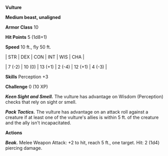 **Vulture**

**Medium beast, unaligned**

**Armor Class** 10

**Hit Points** 5 (1d8+1)

**Speed** 10 ft., fly 50 ft.

|   STR   |   DEX   |   CON   |   INT   |   WIS   |   CHA   |
  
| 7 (-2) | 10 (0) | 13 (+1) | 2 (-4) | 12 (+1) | 4 (-3) |

**Skills** Perception +3

**Challenge** 0 (10 XP)

***Keen Sight and Smell.*** The vulture has advantage on Wisdom (Perception) checks that rely on sight or smell.

***Pack Tactics.*** The vulture has advantage on an attack roll against a creature if at least one of the vulture's allies is within 5 ft. of the creature and the ally isn't incapacitated.

**Actions**

***Beak.*** Melee Weapon Attack: +2 to hit, reach 5 ft., one target. Hit: 2 (1d4) piercing damage.

